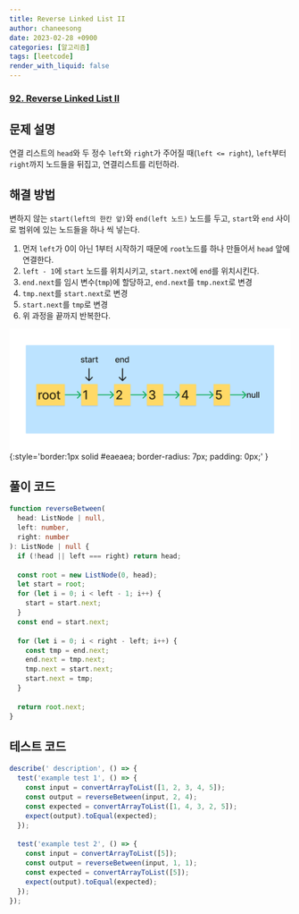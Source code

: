 ```yaml
---
title: Reverse Linked List II
author: chaneesong
date: 2023-02-28 +0900
categories: [알고리즘]
tags: [leetcode]
render_with_liquid: false
---
```


### [92. Reverse Linked List II](https://leetcode.com/problems/reverse-linked-list-ii/description/)

## 문제 설명

연결 리스트의 `head`와 두 정수 `left`와 `right`가 주어질 때(`left <= right`), `left`부터 `right`까지 노드들을 뒤집고, 연결리스트를 리턴하라.

## 해결 방법

변하지 않는 `start(left의 한칸 앞)`와 `end(left 노드)` 노드를 두고, `start`와 `end` 사이로 범위에 있는 노드들을 하나 씩 넣는다.

1. 먼저 `left`가 0이 아닌 1부터 시작하기 때문에 `root`노드를 하나 만들어서 `head` 앞에 연결한다.
2. `left - 1`에 `start` 노드를 위치시키고, `start.next`에 `end`를 위치시킨다.
3. `end.next`를 임시 변수(`tmp`)에 할당하고, `end.next`를 `tmp.next`로 변경
4. `tmp.next`를 `start.next`로 변경
5. `start.next`를 `tmp`로 변경
6. 위 과정을 끝까지 반복한다.

![movement](/assets/img/algorithm/linked-list/reverse-linked-list-ii/movement.gif){:style='border:1px solid #eaeaea; border-radius: 7px; padding: 0px;' }

## 풀이 코드

```typescript
function reverseBetween(
  head: ListNode | null,
  left: number,
  right: number
): ListNode | null {
  if (!head || left === right) return head;

  const root = new ListNode(0, head);
  let start = root;
  for (let i = 0; i < left - 1; i++) {
    start = start.next;
  }
  const end = start.next;

  for (let i = 0; i < right - left; i++) {
    const tmp = end.next;
    end.next = tmp.next;
    tmp.next = start.next;
    start.next = tmp;
  }

  return root.next;
}
```

## 테스트 코드

```typescript
describe(' description', () => {
  test('example test 1', () => {
    const input = convertArrayToList([1, 2, 3, 4, 5]);
    const output = reverseBetween(input, 2, 4);
    const expected = convertArrayToList([1, 4, 3, 2, 5]);
    expect(output).toEqual(expected);
  });

  test('example test 2', () => {
    const input = convertArrayToList([5]);
    const output = reverseBetween(input, 1, 1);
    const expected = convertArrayToList([5]);
    expect(output).toEqual(expected);
  });
});

```
